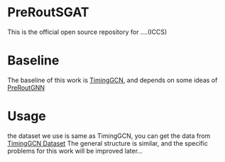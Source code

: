 # PreRoutSGAT
This is the official open source repository for ....(ICCS)
# Baseline
The baseline of this work is [TimingGCN](https://github.com/TimingPredict/TimingPredict), and depends on some ideas of [PreRoutGNN](https://arxiv.org/abs/2403.00012)
# Usage
the dataset we use is same as TimingGCN, you can get the data from [TimingGCN Dataset](https://github.com/TimingPredict/Dataset)
The general structure is similar, and the specific problems for this work will be improved later...
